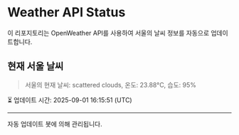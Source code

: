 
# Weather API Status

이 리포지토리는 OpenWeather API를 사용하여 서울의 날씨 정보를 자동으로 업데이트합니다.

## 현재 서울 날씨
> 서울의 현재 날씨: scattered clouds, 온도: 23.88°C, 습도: 95%

⏳ 업데이트 시간: 2025-09-01 16:15:51 (UTC)

---
자동 업데이트 봇에 의해 관리됩니다.
